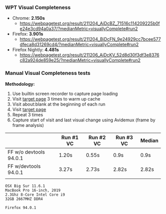 ### WPT Visual Completeness
- Chrome: **2.150s**
  - https://webpagetest.org/result/211204_AiDcBZ_71516c114209225b0fe24e3cd94a0a37/?medianMetric=visuallyComplete#run2
- Firefox: **3.901s**
  - https://webpagetest.org/result/211204_BiDcFN_9e24929cc7bcee577dfeca8d31269cd4/?medianMetric=visuallyComplete#run2
- Firefox Nightly: **4.481s**
  - https://webpagetest.org/result/211206_AiDcKV_52d8d30f3df3e8376c82a924de859e25/?medianMetric=visuallyComplete#run2

### Manual Visual Completeness tests


**Methodology:**
1. Use builtin screen recorder to capture page loading
2. Visit [target page](https://richallanb.github.io/esm-with-http2/es6-modules.html) 3 times to warm up cache
3. Visit about:blank at the beginning of each run
4. Visit [target page](https://richallanb.github.io/esm-with-http2/es6-modules.html)
5. Repeat 3 times
6. Capture start of visit and last visual change using Avidemux (frame by frame analysis)

|                        | Run #1 VC | Run #2 VC | Run #3 VC | Median |
|------------------------|-----------|-----------|-----------|--------|
| FF w/o devtools 94.0.1 | 1.20s     | 0.55s     |  0.9s     | 0.9s   |
| FF w/devtools 94.0.1   | 3.27s     | 2.73s     | 2.82s     | 2.82s  |
|                        |           |           |           |        |

```
OSX Big Sur 11.6.1
MacBook Pro 16-inch, 2019
2.3Ghz 8-Core Intel Core i9
32GB 2667MHZ DDR4

Firefox 94.0.1
```
